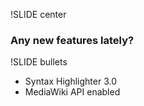 !SLIDE center

### Any new features lately? ###

!SLIDE bullets

* Syntax Highlighter 3.0
* MediaWiki API enabled
